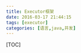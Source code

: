 ```yaml
---
title: Executor框架
date: 2016-03-17 21:44:15
tags: [executor]
categories: [语言,java,并发]
---
```


[TOC]

<!--more-->


